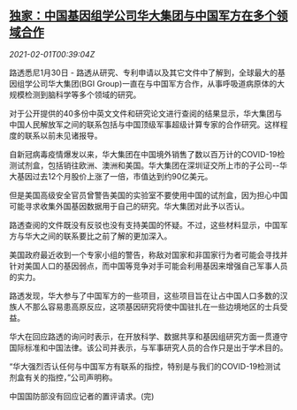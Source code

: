 <!--1612140942000-->
[独家：中国基因组学公司华大集团与中国军方在多个领域合作](https://cn.reuters.com/article/china-bgi-exclusive-0130-sat-idCNKBS2A10YI)
------

<div><i>2021-02-01T00:39:04Z</i></div><p>路透悉尼1月30日 - 路透从研究、专利申请以及其它文件中了解到，全球最大的基因组学公司华大集团(BGI Group)一直在与中国军方合作，从事呼吸道病原体的大规模检测到脑科学等多个领域的研究。</p><p>对于公开提供的40多份中英文文件和研究论文进行查阅的结果显示，华大集团与中国人民解放军之间的联系包括与中国顶级军事超级计算专家的合作研究。这样程度的联系以前未见诸报导。</p><p>自新冠病毒疫情爆发以来，华大集团在中国境外销售了数以百万计的COVID-19检测试剂盒，包括销往欧洲、澳洲和美国。华大集团在深圳证交所上市的子公司--华大基因过去12个月股价上涨了一倍，市值达到约90亿美元。</p><p>但是美国高级安全官员曾警告美国的实验室不要使用中国的试剂盒，因为担心中国可能寻求收集外国基因数据用于自己的研究。华大集团对此予以否认。</p><p>路透查阅的文件既没有反驳也没有支持美国的怀疑。不过，这些材料显示，中国军方与华大之间的联系要比之前了解的更加深入。</p><p>美国政府最近收到一个专家小组的警告，称敌对国家和非国家行为者可能会寻找并针对美国人口的基因弱点，而中国等竞争对手可能会利用基因来增强自己军事人员的实力。</p><p>路透发现，华大参与了中国军方的一些项目，这些项目旨在让占中国人口多数的汉族人不那么容易患高原反应，这项基因研究将使中国驻扎在一些边境地区的士兵受益。</p><p>华大在回应路透的询问时表示，在开放科学、数据共享和基因组研究方面一贯遵守国际标准和中国法律。该公司并表示，与军事研究人员的合作只是出于学术目的。</p><p>“华大强烈否认任何与中国军方有联系的指控，特别是与我们的COVID-19检测试剂盒有关的指控，”公司声明称。</p><p>中国国防部没有回应记者的置评请求。(完)</p>
